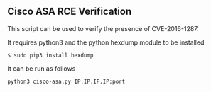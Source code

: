 ## Cisco ASA RCE Verification
This script can be used to verify the presence of CVE-2016-1287.

It requires python3 and the python hexdump module to be installed
```
$ sudo pip3 install hexdump
```

It can be run as follows

```
python3 cisco-asa.py IP.IP.IP.IP:port
```
